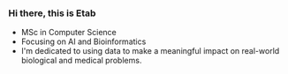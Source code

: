 ### Hi there, this is Etab 
- MSc in Computer Science 
- Focusing on AI and Bioinformatics
-  I'm dedicated to using data to make a meaningful impact on real-world biological and medical problems. 

<!--
**etab12/etab12** is a ✨ _special_ ✨ repository because its `README.md` (this file) appears on your GitHub profile.

Here are some ideas to get you started:
- lifelong learner 
- I’m currently learning ML and DL models
- I'm looking forward to work on real world problems 

-->
